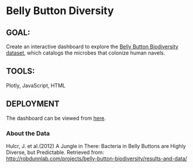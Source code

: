 # Belly Button Diversity

## GOAL:

Create an interactive dashboard to explore the [Belly Button Biodiversity dataset](http://robdunnlab.com/projects/belly-button-biodiversity/), which catalogs the microbes that colonize human navels.

## TOOLS:

Plotly, JavaScript, HTML

## DEPLOYMENT

The dashboard can be viewed from [here]().

### About the Data

Hulcr, J. et al.(2012) A Jungle in There: Bacteria in Belly Buttons are Highly Diverse, but Predictable. Retrieved from: http://robdunnlab.com/projects/belly-button-biodiversity/results-and-data/
